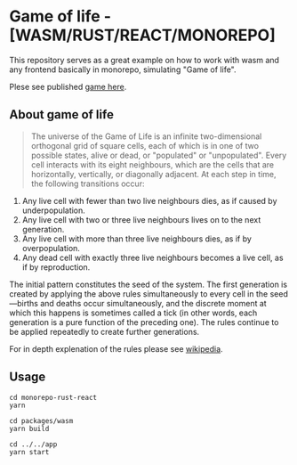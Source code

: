 # Game of life - [WASM/RUST/REACT/MONOREPO]

This repository serves as a great example on how to work with wasm and any frontend basically in monorepo, simulating "Game of life".

Plese see published [game here](https://franzpe.github.io/game-of-life-rust-wasm-monorepo/).

## About game of life

> The universe of the Game of Life is an infinite two-dimensional orthogonal grid of square cells, each of which is in one of two possible states, alive or dead, or "populated" or "unpopulated". Every cell interacts with its eight neighbours, which are the cells that are horizontally, vertically, or diagonally adjacent. At each step in time, the following transitions occur:

1. Any live cell with fewer than two live neighbours dies, as if caused by underpopulation.
2. Any live cell with two or three live neighbours lives on to the next generation.
3. Any live cell with more than three live neighbours dies, as if by overpopulation.
4. Any dead cell with exactly three live neighbours becomes a live cell, as if by reproduction.

The initial pattern constitutes the seed of the system. The first generation is created by applying the above rules simultaneously to every cell in the seed—births and deaths occur simultaneously, and the discrete moment at which this happens is sometimes called a tick (in other words, each generation is a pure function of the preceding one). The rules continue to be applied repeatedly to create further generations.

For in depth explenation of the rules please see [wikipedia](https://en.wikipedia.org/wiki/Conway%27s_Game_of_Life).

## Usage

```
cd monorepo-rust-react
yarn

cd packages/wasm
yarn build

cd ../../app
yarn start

```
